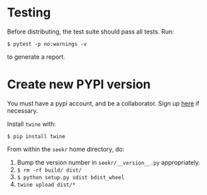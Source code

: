 # Testing

Before distributing, the test suite should pass all tests. Run:

```
$ pytest -p no:warnings -v
```

to generate a report. 

# Create new PYPI version

You must have a pypi account, and be a collaborator. 
Sign up [here](https://pypi.org/account/register/) if necessary.

Install `twine` with:

```
$ pip install twine
```

From within the `seekr` home directory, do:

1. Bump the version number in `seekr/__version__.py` appropriately.
2. `$ rm -rf build/ dist/`
3. `$ python setup.py sdist bdist_wheel`
4. `twine upload dist/*`
